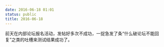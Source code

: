```yaml
---
date: 2016-06-18 01:01
status: public
title: 2016-06-18
---
```


前天在内部论坛报名活动，发帖好多次不成功，一捉急发了条“什么破论坛不能回复”之类的吐槽来测试结果成功了。